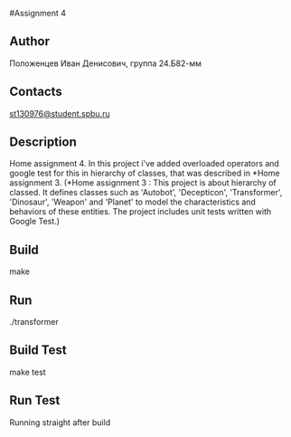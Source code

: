 #Assignment 4
## Author
Положенцев Иван Денисович, группа 24.Б82-мм
## Contacts
st130976@student.spbu.ru
## Description
Home assignment 4. In this project i've added overloaded operators and google test for this in hierarchy of classes, that was described in *Home assignment 3.
(*Home assignment 3 : This project is about hierarchy of classed. It defines classes such as 'Autobot', 'Decepticon', 'Transformer', 'Dinosaur', 'Weapon' and 'Planet' to model the characteristics and behaviors of these entities. The project includes unit tests written with Google Test.)
## Build
make
## Run
./transformer
## Build Test
make test
## Run Test
Running straight after build
